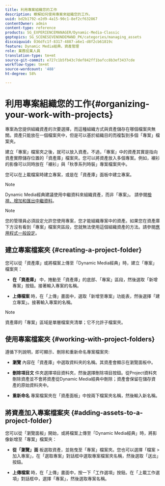 ```yaml
---
title: 利用專案組織您的工作
description: 瞭解如何使用專案來組織您的工作。
uuid: bd2b1792-e2d9-4a15-90c1-8ef2cf632867
contentOwner: admin
content-type: reference
products: SG_EXPERIENCEMANAGER/Dynamic-Media-Classic
geptopics: SG_SCENESEVENONDEMAND_PK/categories/managing_assets
discoiquuid: 036dfc1f-8317-4887-a6e1-d8f2cb61819c
feature: Dynamic Media經典，資產管理
role: 業務從業人員
translation-type: tm+mt
source-git-commit: e727c1b5fb43c7def842ff1bafcc8b3ef3437cde
workflow-type: tm+mt
source-wordcount: '488'
ht-degree: 58%

---
```



# 利用專案組織您的工作{#organizing-your-work-with-projects}

專案為您提供組織資產的次要選擇，而這種組織方式與資產儲存在哪個檔案夾無關。資產只能放在一個檔案夾中，但是可以基於組織目的而複製到多個「專案」檔案夾。

建立「專案」檔案夾之後，就可以放入資產。不過，「專案」中的資產其實是指向資產實際儲存位置的「資產庫」檔案夾。您可以將資產放入多個專案。例如，襯衫的影像可以同時放在「襯衫」與「秋季系列時裝」專案檔案夾中。

您可以在上載檔案時建立專案，或是在「資產庫」面板中建立專案。

>[!NOTE]
>
>Dynamic Media經典建議使用中繼資料來組織資產，而非「專案」。 請參閱[檢視、增加和匯出中繼資料](viewing-adding-exporting-metadata.md)。

>[!NOTE]
>
>您的管理員必須設定允許您使用專案，您才能組織專案中的資產。如果您在資產庫下方沒有看到「專案」檔案夾區段，您就無法使用這個組織資產的方法。請參閱[應用程式一般設定](application-setup.md#general-settings)。

## 建立專案檔案夾 {#creating-a-project-folder}

您可以從「資產庫」或將檔案上傳至「Dynamic Media經典」時，建立「專案」檔案夾：

* **在「資產庫」**
中，捲動至「資產庫」的底部、「專案」區段，然後選取「新增專案」按鈕。接著輸入專案的名稱。

* **上傳檔案**
時，在「上傳」畫面中，選取「新增至專案」功能表，然後選擇「建立專案」。接著輸入專案的名稱。

>[!NOTE]
>
>資產庫的「專案」區域是單層檔案夾清單；它不允許子檔案夾。

## 使用專案檔案夾  {#working-with-project-folders}

遵循下列說明，即可顯示、刪除和重新命名專案檔案夾:

* **瀏覽**
內容在「資產庫」中選取資料夾的名稱。其資產會顯示在瀏覽面板中。

* **刪除項目文**
件夾選擇項目資料夾，然後選擇刪除項目按鈕。從Project資料夾刪除資產並不會將資產從Dynamic Media經典中刪除；資產會保留在儲存資產的原始資料夾中。

* **重新命名**
專案檔案夾在「資產面板」中按兩下檔案夾名稱，然後輸入新名稱。

## 將資產加入專案檔案夾 {#adding-assets-to-a-project-folder}

您可以從「瀏覽面板」開始，或將檔案上傳至「Dynamic Media經典」時，將影像新增至「專案」檔案夾：

* **從「瀏覽」面**
板選取資產，並拖曳至「專案」檔案夾。您也可以選擇「檔案 > 加入專案」，在「選取專案」對話框中選取專案檔案夾名稱，然後選取「送出」按鈕。

* **上傳檔案**
時，在「上傳」畫面中，按一下「工作選項」按鈕。在「上載工作選項」對話框中，選擇「專案」，然後選取專案名稱。
